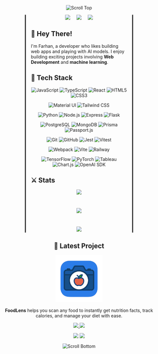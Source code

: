 <p align="center">
  <img src="https://res.cloudinary.com/dgndmndq3/image/upload/v1748354693/top-scroll-2_q7uhcr.png" alt="Scroll Top" width="100%" height="80" />
</p>

<div style="margin-left: 5rem; margin-right: 5rem; border-left: 3px solid ; border-right: 3px solid; padding-left: 1rem; padding-right: 1rem;">

<div align="center" style="display: flex; justify-content: center; gap: 20px; flex-wrap: wrap;">
  <a href="https://farhanm.site/">
    <img src="https://img.shields.io/badge/🌐_Website-farhanm.site-gold?style=for-the-badge" />
  </a>
  <a href="https://www.linkedin.com/in/muhammad-farhan-m-082989271/">
    <img src="https://img.shields.io/badge/💼_LinkedIn-Connect-blue?style=for-the-badge" />
  </a>
  <a href="mailto:farhanmaulana.dev@gmail.com">
    <img src="https://img.shields.io/badge/✉️_Email-Contact-red?style=for-the-badge" />
  </a>
</div>

## 📜 **Hey There!**

I'm Farhan, a developer who likes building web apps and playing with AI models. I enjoy building exciting projects involving **Web Development** and **machine learning**.

## 🔧 Tech Stack

<!-- Frontend Languages & Frameworks -->
<p align="center">
  <img src="https://img.shields.io/badge/JavaScript-F7DF1E?style=for-the-badge&logo=javascript&logoColor=black" height="26" alt="JavaScript"/>
  <img src="https://img.shields.io/badge/TypeScript-007ACC?style=for-the-badge&logo=typescript&logoColor=white" height="26" alt="TypeScript"/>
  <img src="https://img.shields.io/badge/React-61DAFB?style=for-the-badge&logo=react&logoColor=black" height="26" alt="React"/>
  <img src="https://img.shields.io/badge/HTML5-E34F26?style=for-the-badge&logo=html5&logoColor=white" height="26" alt="HTML5"/>
  <img src="https://img.shields.io/badge/CSS3-1572B6?style=for-the-badge&logo=css3&logoColor=white" height="26" alt="CSS3"/>
</p>

<!-- Frontend Styling & UI -->
<p align="center">
  <img src="https://img.shields.io/badge/Material_UI-0081CB?style=for-the-badge&logo=mui&logoColor=white" height="26" alt="Material UI"/>
  <img src="https://img.shields.io/badge/Tailwind_CSS-38B2AC?style=for-the-badge&logo=tailwind-css&logoColor=white" height="26" alt="Tailwind CSS"/>
</p>

<!-- Backend & Database -->
<p align="center">
  <img src="https://img.shields.io/badge/Python-3776AB?style=for-the-badge&logo=python&logoColor=white" height="26" alt="Python"/>
  <img src="https://img.shields.io/badge/Node.js-339933?style=for-the-badge&logo=node.js&logoColor=white" height="26" alt="Node.js"/>
  <img src="https://img.shields.io/badge/Express-000000?style=for-the-badge&logo=express&logoColor=white" height="26" alt="Express"/>
  <img src="https://img.shields.io/badge/Flask-000000?style=for-the-badge&logo=flask&logoColor=white" height="26" alt="Flask"/>
</p>

<!-- Databases & ORM -->
<p align="center">
  <img src="https://img.shields.io/badge/PostgreSQL-326791?style=for-the-badge&logo=postgresql&logoColor=white" height="26" alt="PostgreSQL"/>
  <img src="https://img.shields.io/badge/MongoDB-47A248?style=for-the-badge&logo=mongodb&logoColor=white" height="26" alt="MongoDB"/>
  <img src="https://img.shields.io/badge/Prisma-2D3748?style=for-the-badge&logo=prisma&logoColor=white" height="26" alt="Prisma"/>
  <img src="https://img.shields.io/badge/Passport.js-34E27A?style=for-the-badge&logo=passport&logoColor=white" height="26" alt="Passport.js"/>
</p>

<!-- Developer Tools & Testing -->
<p align="center">
  <img src="https://img.shields.io/badge/Git-F05032?style=for-the-badge&logo=git&logoColor=white" height="26" alt="Git"/>
  <img src="https://img.shields.io/badge/GitHub-181717?style=for-the-badge&logo=github&logoColor=white" height="26" alt="GitHub"/>
  <img src="https://img.shields.io/badge/Jest-C21325?style=for-the-badge&logo=jest&logoColor=white" height="26" alt="Jest"/>
  <img src="https://img.shields.io/badge/Vitest-677DF2?style=for-the-badge&logo=vitest&logoColor=white" height="26" alt="Vitest"/>
</p>

<!-- Build Tools & DevOps -->
<p align="center">
  <img src="https://img.shields.io/badge/Webpack-8DD6F9?style=for-the-badge&logo=webpack&logoColor=black" height="26" alt="Webpack"/>
  <img src="https://img.shields.io/badge/Vite-646CFF?style=for-the-badge&logo=vite&logoColor=white" height="26" alt="Vite"/>
  <img src="https://img.shields.io/badge/Railway-0B0D0E?style=for-the-badge&logo=railway&logoColor=white" height="26" alt="Railway"/>
</p>

<!-- Data Science & AI -->
<p align="center">
  <img src="https://img.shields.io/badge/TensorFlow-FF6F00?style=for-the-badge&logo=tensorflow&logoColor=white" height="26" alt="TensorFlow"/>
  <img src="https://img.shields.io/badge/PyTorch-EE4C2C?style=for-the-badge&logo=pytorch&logoColor=white" height="26" alt="PyTorch"/>
  <img src="https://img.shields.io/badge/Tableau-E97627?style=for-the-badge&logo=tableau&logoColor=white" height="26" alt="Tableau"/>
  <img src="https://img.shields.io/badge/Chart.js-FF6384?style=for-the-badge&logo=chart.js&logoColor=white" height="26" alt="Chart.js"/>
  <img src="https://img.shields.io/badge/OpenAI SDK-412991?style=for-the-badge&logo=openai&logoColor=white" height="26" alt="OpenAI SDK"/>
</p>

## ⚔️ **Stats**

<div align="center" style="margin-bottom: 40px;">
  <img src="https://github-readme-stats.vercel.app/api/top-langs/?username=etativel&hide=html,css,less,shell&theme=radical" />
</div>
<div align="center" style="margin-bottom: 40px;">
  <img src="https://github-readme-stats.vercel.app/api?username=etativel&theme=radical" />
</div>
<div align="center">
  <img src="https://github-readme-streak-stats.herokuapp.com?user=etativel&theme=radical" />
</div>

</div>

<h2 align="center">🚀 Latest Project</h2>
<p align="center">
  <img src="./assets/projects/FoodLensIcon.png" alt="FoodLens Logo" width="150" height="150" />
</p>

<p align="center">
  <b>FoodLens</b> helps you scan any food to instantly get nutrition facts, track calories, and manage your diet with ease.
</p>

<p align="center">
  <a href="https://foodlens.up.railway.app" target="_blank">
    <img src="https://img.shields.io/badge/🚀_Live_Demo-foodlens.up.railway.app-brightgreen?style=for-the-badge" />
  </a>
  <a href="https://github.com/Etativel/FoodLens" target="_blank">
    <img src="https://img.shields.io/badge/💻_View_Code-GitHub-blue?style=for-the-badge" />
  </a>
</p>

<p align="center">
  <img src="https://img.shields.io/badge/License-MIT-blue.svg" />
  <img src="https://img.shields.io/badge/node-%3E%3D%2016.0.0-brightgreen" />
</p>

<p align="center">
  <img src="https://res.cloudinary.com/dgndmndq3/image/upload/v1748354693/bottom-scroll-2_n1cf7j.png" alt="Scroll Bottom" width="100%" height="100" />
</p>
